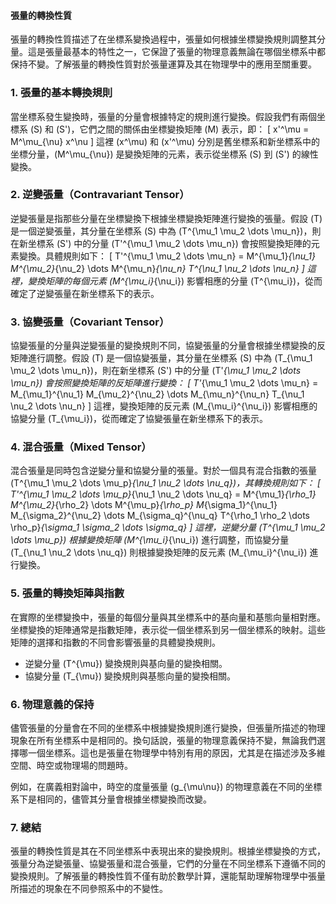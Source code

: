#### 張量的轉換性質

張量的轉換性質描述了在坐標系變換過程中，張量如何根據坐標變換規則調整其分量。這是張量最基本的特性之一，它保證了張量的物理意義無論在哪個坐標系中都保持不變。了解張量的轉換性質對於張量運算及其在物理學中的應用至關重要。

### 1. **張量的基本轉換規則**

當坐標系發生變換時，張量的分量會根據特定的規則進行變換。假設我們有兩個坐標系 \(S\) 和 \(S'\)，它們之間的關係由坐標變換矩陣 \(M\) 表示，即：
\[
x'^\mu = M^\mu_{\nu} x^\nu
\]
這裡 \(x^\mu\) 和 \(x'^\mu\) 分別是舊坐標系和新坐標系中的坐標分量，\(M^\mu_{\nu}\) 是變換矩陣的元素，表示從坐標系 \(S\) 到 \(S'\) 的線性變換。

### 2. **逆變張量（Contravariant Tensor）**

逆變張量是指那些分量在坐標變換下根據坐標變換矩陣進行變換的張量。假設 \(T\) 是一個逆變張量，其分量在坐標系 \(S\) 中為 \(T^{\mu_1 \mu_2 \dots \mu_n}\)，則在新坐標系 \(S'\) 中的分量 \(T'^{\mu_1 \mu_2 \dots \mu_n}\) 會按照變換矩陣的元素變換。具體規則如下：
\[
T'^{\mu_1 \mu_2 \dots \mu_n} = M^{\mu_1}_{\nu_1} M^{\mu_2}_{\nu_2} \dots M^{\mu_n}_{\nu_n} T^{\nu_1 \nu_2 \dots \nu_n}
\]
這裡，變換矩陣的每個元素 \(M^{\mu_i}_{\nu_i}\) 影響相應的分量 \(T^{\mu_i}\)，從而確定了逆變張量在新坐標系下的表示。

### 3. **協變張量（Covariant Tensor）**

協變張量的分量與逆變張量的變換規則不同，協變張量的分量會根據坐標變換的反矩陣進行調整。假設 \(T\) 是一個協變張量，其分量在坐標系 \(S\) 中為 \(T_{\mu_1 \mu_2 \dots \mu_n}\)，則在新坐標系 \(S'\) 中的分量 \(T'_{\mu_1 \mu_2 \dots \mu_n}\) 會按照變換矩陣的反矩陣進行變換：
\[
T'_{\mu_1 \mu_2 \dots \mu_n} = M_{\mu_1}^{\nu_1} M_{\mu_2}^{\nu_2} \dots M_{\mu_n}^{\nu_n} T_{\nu_1 \nu_2 \dots \nu_n}
\]
這裡，變換矩陣的反元素 \(M_{\mu_i}^{\nu_i}\) 影響相應的協變分量 \(T_{\mu_i}\)，從而確定了協變張量在新坐標系下的表示。

### 4. **混合張量（Mixed Tensor）**

混合張量是同時包含逆變分量和協變分量的張量。對於一個具有混合指數的張量 \(T^{\mu_1 \mu_2 \dots \mu_p}_{\nu_1 \nu_2 \dots \nu_q}\)，其轉換規則如下：
\[
T'^{\mu_1 \mu_2 \dots \mu_p}_{\nu_1 \nu_2 \dots \nu_q} = M^{\mu_1}_{\rho_1} M^{\mu_2}_{\rho_2} \dots M^{\mu_p}_{\rho_p} M_{\sigma_1}^{\nu_1} M_{\sigma_2}^{\nu_2} \dots M_{\sigma_q}^{\nu_q} T^{\rho_1 \rho_2 \dots \rho_p}_{\sigma_1 \sigma_2 \dots \sigma_q}
\]
這裡，逆變分量 \(T^{\mu_1 \mu_2 \dots \mu_p}\) 根據變換矩陣 \(M^{\mu_i}_{\nu_i}\) 進行調整，而協變分量 \(T_{\nu_1 \nu_2 \dots \nu_q}\) 則根據變換矩陣的反元素 \(M_{\mu_i}^{\nu_i}\) 進行變換。

### 5. **張量的轉換矩陣與指數**

在實際的坐標變換中，張量的每個分量與其坐標系中的基向量和基態向量相對應。坐標變換的矩陣通常是指數矩陣，表示從一個坐標系到另一個坐標系的映射。這些矩陣的選擇和指數的不同會影響張量的具體變換規則。

- 逆變分量 \(T^{\mu}\) 變換規則與基向量的變換相關。
- 協變分量 \(T_{\mu}\) 變換規則與基態向量的變換相關。

### 6. **物理意義的保持**

儘管張量的分量會在不同的坐標系中根據變換規則進行變換，但張量所描述的物理現象在所有坐標系中是相同的。換句話說，張量的物理意義保持不變，無論我們選擇哪一個坐標系。這也是張量在物理學中特別有用的原因，尤其是在描述涉及多維空間、時空或物理場的問題時。

例如，在廣義相對論中，時空的度量張量 \(g_{\mu\nu}\) 的物理意義在不同的坐標系下是相同的，儘管其分量會根據坐標變換而改變。

### 7. **總結**

張量的轉換性質是其在不同坐標系中表現出來的變換規則。根據坐標變換的方式，張量分為逆變張量、協變張量和混合張量，它們的分量在不同坐標系下遵循不同的變換規則。了解張量的轉換性質不僅有助於數學計算，還能幫助理解物理學中張量所描述的現象在不同參照系中的不變性。